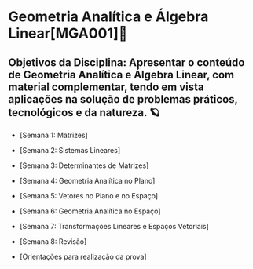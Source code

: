 # Geometria Analítica e Álgebra Linear[MGA001]🚀

## Objetivos da Disciplina: Apresentar o conteúdo de Geometria Analítica e Álgebra Linear, com material complementar, tendo em vista aplicações na solução de problemas práticos, tecnológicos e da natureza. 🪐

* [Semana 1: Matrizes]

* [Semana 2: Sistemas Lineares]

* [Semana 3: Determinantes de Matrizes]

* [Semana 4: Geometria Analítica no Plano]

* [Semana 5: Vetores no Plano e no Espaço]

* [Semana 6: Geometria Analítica no Espaço]

* [Semana 7: Transformações Lineares e Espaços Vetoriais]

* [Semana 8: Revisão]

* [Orientações para realização da prova]
